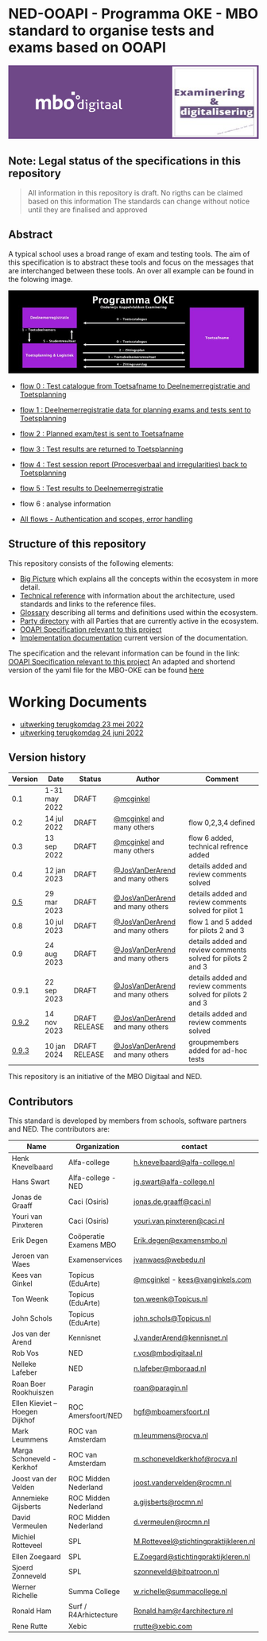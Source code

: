 # NED-OOAPI - Programma OKE - MBO standard to organise tests and exams based on OOAPI
![](doc/diagrams/NED-logo.png)




## Note: Legal status of the specifications in this repository
 > All information in this repository is draft. No rigths can be claimed based on this information
 > The standards can change without notice until they are finalised and approved

## Abstract

A typical school uses a broad range of exam and testing tools. The aim of this specification is to abstract these tools and focus on the messages that are interchanged between these tools. An over all example can be found in the folowing image.

![Main](doc/diagrams/ProgrammaOKE.png)

- [flow 0 : Test catalogue from Toetsafname to Deelnemerregistratie and Toetsplanning](doc/flow0.md)
- [flow 1 : Deelnemerregistratie data for planning exams and tests sent to Toetsplanning](doc/flow1.md)
- [flow 2 : Planned exam/test is sent to Toetsafname](doc/flow2.md)
- [flow 3 : Test results are returned to Toetsplanning](doc/flow3.md)
- [flow 4 : Test session report (Procesverbaal and irregularities) back to Toetsplanning](doc/flow4.md)
- [flow 5 : Test results to Deelnemerregistratie](doc/flow5.md)
- flow 6 : analyse information

- [All flows - Authentication and scopes, error handling](doc/ErrorHandling.md)

## Structure of this repository

This repository consists of the following elements:
- [Big Picture](big-picture.md) which explains all the concepts within the ecosystem in more detail.
- [Technical reference](doc/technical-reference.md) with information about the architecture, used standards and links to the reference files.
- [Glossary](glossary.md) describing all terms and definitions used within the ecosystem.
- [Party directory](Party-Directory.md) with all Parties that are currently active in the ecosystem.
- [OOAPI Specification relevant to this project](specification/v5/docs.html)
- [Implementation documentation](doc/documents/MBO-toetsafname_specs_latest.pdf) current version of the documentation.

The specification and the relevant information can be found in the link: [OOAPI Specification relevant to this project](specification/v5/docs.html)
An adapted and shortend version of the yaml file for the MBO-OKE can be found [here](specification/ooapiv5_MBO.yaml)

# Working Documents
- [uitwerking terugkomdag 23 mei 2022](doc/documents/Examinering%20mbo%20-%20terugkomdag%2023mei%20-%20verwerkt.pdf)
- [uitwerking terugkomdag 24 juni 2022](doc/documents/Examinering%20mbo%20-%202e%20terugkomdag%2Baantekeningen.pptx)

## Version history

| Version | Date | Status | Author | Comment |
|---|---|---|---|---|
| 0.1 | 1-31 may 2022 | DRAFT | [@mcginkel](https://github.com/mcginkel) | |
| 0.2 | 14 jul 2022 | DRAFT | [@mcginkel](https://github.com/mcginkel) and many others | flow 0,2,3,4 defined |
| 0.3 | 13 sep 2022 | DRAFT | [@mcginkel](https://github.com/mcginkel) and many others | flow 6 added, technical refrence added |
| 0.4 | 12 jan 2023 | DRAFT | [@JosVanDerArend](https://github.com/JosVanderArend) and many others | details added and review comments solved |
| [0.5](https://github.com/NetwerkExamineringDigitalisering/NED-OOAPI/blob/v0.9.3/doc/documents/MBO-toetsafname%20specs%20v0.5%20-%2020230329%20met%20kleurmarkeringen.pdf) | 29 mar 2023 | DRAFT | [@JosVanDerArend](https://github.com/JosVanderArend) and many others | details added and review comments solved for pilot 1 |
| 0.8 | 10 jul 2023 | DRAFT | [@JosVanDerArend](https://github.com/JosVanderArend) and many others | flow 1 and 5 added for pilots 2 and 3 |
| 0.9 | 24 aug 2023 | DRAFT | [@JosVanDerArend](https://github.com/JosVanderArend) and many others | details added and review comments solved for pilots 2 and 3 |
| 0.9.1 | 22 sep 2023 | DRAFT | [@JosVanDerArend](https://github.com/JosVanderArend) and many others | details added and review comments solved for pilots 2 and 3 |
| [0.9.2](https://github.com/NetwerkExamineringDigitalisering/NED-OOAPI/blob/v0.9.3/doc/documents/MBO-toetsafname%20specs%20v0.9.2_20231114(reviewversie).pdf) | 14 nov 2023 | DRAFT RELEASE | [@JosVanDerArend](https://github.com/JosVanderArend) and many others | details added and review comments solved |
| [0.9.3](https://github.com/NetwerkExamineringDigitalisering/NED-OOAPI/blob/v0.9.3/doc/documents/MBO-toetsafname%20specs%20v0.9.3_20240110(reviewversie).pdf) | 10 jan 2024 | DRAFT RELEASE | [@JosVanDerArend](https://github.com/JosVanderArend) and many others | groupmembers added for ad-hoc tests|

This repository is an initiative of the MBO Digitaal and NED.

## Contributors

This standard is developed by members from schools, software partners and NED. The contributors are:

| Name | Organization | contact |
|---|---|---|
| Henk Knevelbaard |Alfa-college	|	h.knevelbaard@alfa-college.nl|
| Hans Swart | Alfa-college - NED |jg.swart@alfa-college.nl |
| Jonas de Graaff |Caci (Osiris)| jonas.de.graaff@caci.nl |
| Youri van Pinxteren| Caci (Osiris) |youri.van.pinxteren@caci.nl |
| Erik Degen | Coöperatie Examens MBO|Erik.degen@examensmbo.nl |
| Jeroen van Waes |Examenservices| jvanwaes@webedu.nl |
| Kees van Ginkel | Topicus (EduArte)  | [@mcginkel](https://github.com/mcginkel) -  kees@vanginkels.com |
| Ton Weenk| Topicus (EduArte)| ton.weenk@Topicus.nl|
| John Schols | Topicus (EduArte)|john.schols@Topicus.nl|
| Jos van der Arend | Kennisnet | J.vanderArend@kennisnet.nl |
| Rob Vos | NED | r.vos@mbodigitaal.nl |
| Nelleke Lafeber | NED | n.lafeber@mboraad.nl |
| Roan Boer Rookhuiszen |Paragin | roan@paragin.nl |
| Ellen Kieviet – Hoegen Dijkhof |ROC Amersfoort/NED|hgf@mboamersfoort.nl|
| Mark Leummens |ROC van Amsterdam | m.leummens@rocva.nl|	
| Marga Schoneveld - Kerkhof	|ROC van Amsterdam |m.schoneveldkerkhof@rocva.nl|
| Joost van der Velden|ROC Midden Nederland|joost.vandervelden@rocmn.nl|
| Annemieke Gijsberts|ROC Midden Nederland|a.gijsberts@rocmn.nl|
| David Vermeulen|ROC Midden Nederland|d.vermeulen@rocmn.nl|
| Michiel Rotteveel | SPL |M.Rotteveel@stichtingpraktijkleren.nl|
| Ellen Zoegaard | SPL |E.Zoegard@stichtingpraktijkleren.nl|
| Sjoerd Zonneveld | SPL |szonneveld@bitpatroon.nl|	
| Werner Richelle|Summa College|w.richelle@summacollege.nl|
| Ronald Ham | Surf	/ R4Arhictecture|	Ronald.ham@r4architecture.nl |
| Rene Rutte | Xebic | rrutte@xebic.com |


